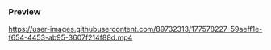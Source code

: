 ### Preview


https://user-images.githubusercontent.com/89732313/177578227-59aeff1e-f654-4453-ab95-3607f214f88d.mp4

